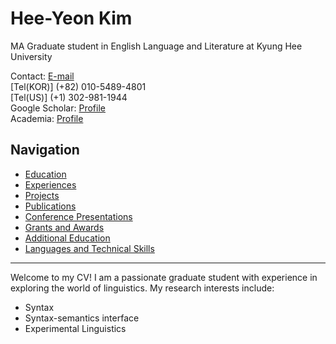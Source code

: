 # Hee-Yeon Kim
MA Graduate student in English Language and Literature at Kyung Hee University

Contact: [E-mail](mailto:heeyeonkim@khu.ac.kr) \
[Tel(KOR)] \(+82\) 010-5489-4801 </br>
[Tel(US)] \(+1\) 302-981-1944 \
Google Scholar: [Profile](https://scholar.google.com/citations?hl=en&user=lbWcMHcAAAAJ) \
Academia: [Profile](https://khu.academia.edu/HeeYeonKim)

## Navigation
- [Education](education.md)
- [Experiences](experience.md)
- [Projects](project.md)
- [Publications](published.md)
- [Conference Presentations](conference.md)
- [Grants and Awards](grants.md)
- [Additional Education](addedu.md)
- [Languages and Technical Skills](langtech.md)

---

Welcome to my CV! I am a passionate graduate student with experience in exploring the world of linguistics. My research interests include:
- Syntax
- Syntax-semantics interface
- Experimental Linguistics
